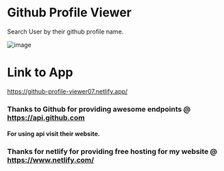 # Github Profile Viewer
Search User by their github profile name.

![image](https://github.com/Roshankrshah/JavaScript-X-API/assets/91787844/81fa6943-2198-45b2-af3e-32631cb5792a)


# Link to App
https://github-profile-viewer07.netlify.app/

### Thanks to Github for providing awesome endpoints @ https://api.github.com
#### For using api visit their website.
### Thanks for netlify for providing free hosting for my website  @ https://www.netlify.com/

